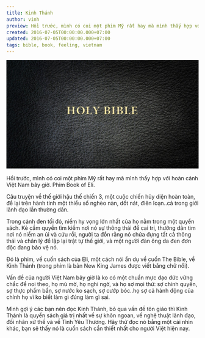 ```yaml
---
title: Kinh Thánh
author: vinh
preview: Hồi trước, mình có coi một phim Mỹ rất hay mà mình thấy hợp với hoàn cảnh Việt Nam bây giờ. Phim Book of Eli.
created: 2016-07-05T00:00:00.000+07:00
updated: 2016-07-05T00:00:00.000+07:00
tags: bible, book, feeling, vietnam
---
```


![The Holy Bible](image/holy-bible.jpg 'The Holy Bible')

Hồi trước, mình có coi một phim Mỹ rất hay mà mình thấy hợp với hoàn cảnh Việt
Nam bây giờ. Phim Book of Eli.

Câu truyện về thế giới hậu thế chiến 3, một cuộc chiến hủy diện hoàn toàn, để
lại trên hành tinh một thiểu số nghèo nàn, dốt nát, điên loạn..cả trong giới
lãnh đạo lẫn thường dân.

Trong cảnh đen tối đó, niềm hy vọng lớn nhất của họ nằm trong một quyển sách. Kẻ
cầm quyền tìm kiếm nơi nó sự thông thái để cai trị, thường dân tìm nơi nó niềm
an ủi và cứu rỗi, người ta đồn rằng nó chứa đựng tất cả thông thái và chân lý để
lập lại trật tự thế giới, và một người đàn ông da đen đơn độc đang bảo vệ nó.

Đó là phim, về cuốn sách của Eli, một cách nói ẩn dụ về cuốn The Bible, về Kinh
Thánh (trong phim là bản New King James được viết bằng chữ nổi).

Vấn đề của người Việt Nam bây giờ là ko có một chuẩn mực đạo đức vững chắc để
noi theo, họ mù mờ, họ nghi ngờ, và họ sợ mọi thứ: sợ chính quyền, sợ thực phẩm
bẩn, sợ nước ko sạch, sợ cướp bóc..họ sợ cả hành động của chính họ vì ko biết
làm gì đúng làm gì sai.

Mình gợi ý các bạn nên đọc Kinh Thánh, bỏ qua vấn đề tôn giáo thì Kinh Thánh là
quyển sách giá trị nhất về sự khôn ngoan, về nghệ thuật lãnh đạo, đối nhân xử
thế và về Tình Yêu Thương. Hãy thử đọc nó bằng một cái nhìn khác, bạn sẽ thấy nó
là cuốn sách cần thiết nhất cho người Việt hiện nay.
